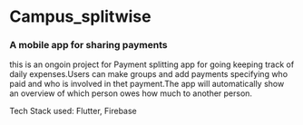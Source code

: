 # Campus_splitwise
### A mobile app for sharing payments


this is an ongoin project for Payment splitting app for going keeping track of daily expenses.Users can make groups and add payments specifying who paid and who is involved in thet payment.The app will automatically show an overview of which person owes how much to another person.

Tech Stack used: Flutter, Firebase
